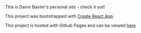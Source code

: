 This is Danni Baxter's personal site - check it out!

This project was bootstrapped with [Create React App](https://github.com/facebookincubator/create-react-app).

This project is hosted with Github Pages and can be viewed [here](https://dannibaxter.github.io/danni-baxter-site/#/) 
